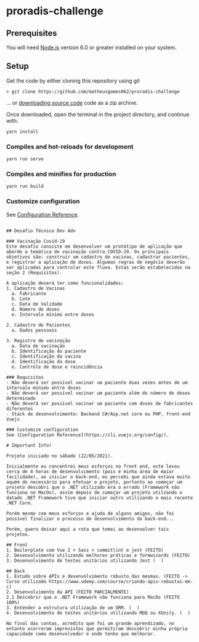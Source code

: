 proradis-challenge
===============

## Prerequisites
You will need [Node.js](https://nodejs.org) version 6.0 or greater installed on your system.

## Setup

Get the code by either cloning this repository using git

    > git clone https://github.com/matheusgomes062/proradis-challenge

... or [downloading source code](https://github.com/matheusgomes062/proradis-challenge/archive/refs/heads/main.zip) code as a zip archive.

Once downloaded, open the terminal in the project directory, and continue with:

```
yarn install
```

### Compiles and hot-reloads for development
```
yarn run serve
```

### Compiles and minifies for production
```
yarn run build
```

### Customize configuration
See [Configuration Reference](https://cli.vuejs.org/config/).
```

## Desafio Técnico Dev Adv

### Vacinação Covid-19
Este desafio consiste em desenvolver um protótipo de aplicação que aborde a temática de vacinação contra COVID-19. Os principais objetivos são: construir um cadastro de vacinas, cadastrar pacientes, e registrar a aplicação de doses. Algumas regras de negócio deverão ser aplicadas para controlar este fluxo. Estas serão estabelecidas na seção 2 (Requisitos).

A aplicação deverá ter como funcionalidades:
1. Cadastro de Vacinas
  a. Fabricante
  b. Lote
  c. Data de Validade
  d. Número de doses
  e. Intervalo mínimo entre doses

2. Cadastro de Pacientes 
  a. Dados pessoais

3. Registro de vacinação
  a. Data de vacinação
  b. Identificação do paciente
  c. Identificação da vacina
  d. Identificação da dose
  e. Controle de dose e reincidência

### Requisitos
- Não deverá ser possível vacinar um paciente duas vezes antes de um intervalo mínimo entre doses
- Não deverá ser possível vacinar um paciente além do número de doses determinado 
- Não deverá ser possível vacinar um paciente com doses de fabricantes diferentes 
- Stack de desenvolvimento: Backend C#/Asp.net core ou PHP, front-end Vuejs

### Customize configuration
See [Configuration Reference](https://cli.vuejs.org/config/).

# Important Info!

Projeto iniciado no sábado (22/05/2021).

Inicialmente eu concentrei meus esforços no front end, este levou cerca de 4 horas de desenvolvimento (pois é minha área de maior facilidade), ao iniciar o back-end, eu percebi que ainda estava muito aquém do necessário para efetuar o projeto, portanto ao começar um projeto descobri que o .NET utilizado era o errado (Framework não funciona no MacOs), assim depois de começar um projeto utilzando o datado .NET Framework tive que iniciar outro utilizando o mais recente .NET Core.

Porém mesmo com meus esforços e ajuda de alguns amigos, não foi possível finalizar o processo de desenvolvimento do back-end...

Porém, quero deixar aqui a rota que tomei ao desenvolver tais projetos.

## Front
1. Boilerplate com Vue 2 + Sass + commitlint e jest (FEITO)
2. Desenvolvimento utilizando melhores práticas e formwizards (FEITO)
3. Desenvolvimento de testes unitários utilizando Jest (  )

## Back
1. Estudo sobre APIs e desenvolvimento robusto das mesmas. (FEITO -> Curso utilizado https://www.udemy.com/course/criando-apis-robustas-em-c)
2. Desenvolvimento da API (FEITO PARCIALMENTE)
2.1 Descobrir que o .NET Framework não funciona para MacOs (FEITO 100%)
3. Entender a estrutura utilização de um ORM. (  )
4. Desenvolvimento de testes unitários utilizando MOQ ou XUnity. (  )

No final das contas, acredito que foi um grande aprendizado, no entanto ocorreram imprevistos que permitiram descobrir minha própria capacidade como desenvolvedor e onde tenho que melhorar.
